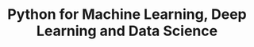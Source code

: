 ---
layout: toctree
title: Python for Machine Learning, Deep Learning and Data Science
permalink: /blog/coding/python/frameworks/ml-dl-ds/
parent: /blog/coding/python/frameworks/


enumerate_grand_children: true

---